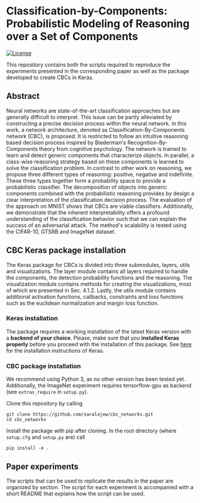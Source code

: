 # Classification-by-Components: Probabilistic Modeling of Reasoning over a Set of Components

[![License](https://img.shields.io/pypi/l/Django.svg)](https://github.com/saralajew/cbc_networks/blob/master/LICENSE)

This repository contains both the scripts required to reproduce the 
experiments presented in the corresponding paper as well as the package 
developed to create CBCs in Keras.

## Abstract
Neural networks are state-of-the-art classification approaches but are 
generally difficult to interpret. This issue can be partly alleviated by 
constructing a precise decision process within the neural network. In this 
work, a network architecture, denoted as Classification-By-Components 
network (CBC), is proposed. It is restricted to follow an intuitive reasoning 
based decision process inspired by Biederman's Recognition-By-Components 
theory from cognitive psychology. The network is trained to learn and detect 
generic components that characterize objects. In parallel, a class-wise 
reasoning strategy based on these components is learned to solve the 
classification problem. In contrast to other work on reasoning, we propose 
three different types of reasoning: positive, negative and indefinite. These 
three types together form a probability space to provide a probabilistic 
classifier. The decomposition of objects into generic components combined 
with the probabilistic reasoning provides by design a clear interpretation 
of the classification decision process. The evaluation of the approach on 
MNIST shows that CBCs are viable classifiers. Additionally, we demonstrate 
that the inherent interpretability offers a profound understanding of the 
classification behavior such that we can explain the success of an 
adversarial attack. The method's scalability is tested using the 
CIFAR-10, GTSRB and ImageNet dataset.

## CBC Keras package installation
The Keras package for CBCs is divided into three submodules, layers, utils 
and visualizations. The layer module contains all layers required to handle 
the components, the detection probability functions and the reasoning. The 
visualization module contains methods for creating the visualizations, most 
of which are presented in Sec. 4.1.2. Lastly, the utils module contains 
additional activation functions, callbacks, constraints and loss functions 
such as the euclidean normalization and margin loss function. 

### Keras installation

The package requires a working installation of the latest Keras version with
a **backend of your choice**. Please, make sure that you **installed Keras 
properly** before you proceed with the installation of this package.
See [here](https://github.com/keras-team/keras) for the installation 
instructions of Keras.

### CBC package installation

We recommend using Python 3, as no other version has been tested 
yet. Additionally, the ImageNet experiment requires tensorflow-gpu as 
backend (see `extras_require` in `setup.py`).

Clone this repository by calling

```
git clone https://github.com/saralajew/cbc_networks.git
cd cbc_networks
```

Install the package with pip after cloning. In the 
root directory (where `setup.cfg` and `setup.py` are) call

```
pip install -e .
```

## Paper experiments
The scripts that can be used to replicate the results in the paper are 
organized by section. The script for each experiment is accompanied with 
a short README that explains how the script can be used. 
